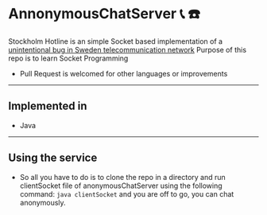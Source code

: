 # AnnonymousChatServer :telephone_receiver: :phone:

Stockholm Hotline is an simple Socket based implementation of a [unintentional bug in 
Sweden telecommunication network](#reference)
Purpose of this repo is to learn Socket Programming

- Pull Request is welcomed for other languages or improvements 

----------------------

## Implemented in
- Java

----------------------

## Using the service
- So all you have to do is to clone the repo in a directory and run clientSocket file of anonymousChatServer using the following command:
    `java clientSocket` and you are off to go, you can chat anonymously.



